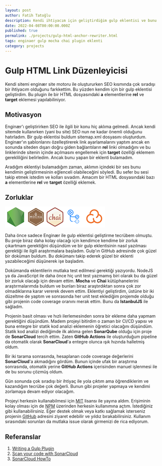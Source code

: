 ```yaml
---
layout: post
author: Fatih Tatoğlu
description: Kendi ihtiyacım için geliştirdiğim gulp eklentisi ve bunu yaparken öğrendiklerim ile ilgili bir proje.
date: 2022-04-08T00:00:00.000Z
published: true
permalink: ./projects/gulp-html-anchor-rewriter.html
tags: enginaer gulp mocha chai plugin eklenti
category: projects
---
```


# Gulp HTML Link Düzenleyicisi

Kendi sitemi enginær site motoru ile oluştururken SEO kısmında çok sıradışı bir ihtiyacım olduğunu farkkettim. Bu yüzden kendim için bir gulp eklentisi geliştirdim. Bu plugin ile bir HTML dosyasındaki **a** elementlerine **rel** ve **target** eklemesi yapılabiliniyor.

## Motivasyon

Enginær'ı geliştirirken SEO ile ilgili bir konu hiç aklıma gelmedi. Ancak kendi sitemde kullanırken (yani bu site) SEO nun ne kadar önemli olduğunu hatırladım. Bir gulp eklentisi buldum sitemap.xml dosyasını oluşturdum. Enginær'ın şablonlarını özelleştirerek link ayarlamalarını yaptım ancak en sonunda siteden dışarı doğru giden bağlantıların **rel** linki olmadığını ve bu linklerinde sitenin içinde açılmasını engellemek için **target** özelliği eklemem gerekliliğini belirledim. Ancak bunu yapan bir eklenti bulamadım.

Aradığım eklentiyi bulamadığım zaman, aklımın içindeki bir ses bunu kendimin geliştirmesinin eğlenceli olabileceğini söyledi. Bu sefer bu sesi takip etmek istedim ve kolları sıvadım. Amacım bir HTML dosyasındaki bazı **a** elementlerine **rel** ve **target** özelliği eklemek.

## Zorluklar

![NodeJS, Mocha, Chai, GitHub Actions, SonarCloud](../image/gulp-html-anchor-rewriter.png "Proje için kullanılan teknolojiler")

Daha önce sadece Enginær ile gulp eklentisi geliştirme tecrübem olmuştu. Bu proje biraz daha kolay olacağı için kendimce kendime bir zorluk çıkartmam gerektiğini düşündüm ve bir gulp eklentisinin nasıl yazılması gerektiği ile ilgili araştırmalara başladım. Gulp'ın GitHub adresinde çok güzel bir doküman buldum. Bu dokümanı takip ederek güzel bir eklenti yazabileceğimi düşünerek işe başladım.

Dokümanda eklentilerin mutlaka test edilmesi gerektiği yazıyordu. NodeJS ya da JavaScript ile daha önce hiç unit test yazmamış biri olarak bu da güzel bir zorluk olacağı için devam ettim. **Mocha** ve **Chai** kütüphanelerini araştırmalarımda buldum ve bunları biraz araştırdıktan sonra çok zor olmadıklarına karar vererek devem ettim. Eklentiyi geliştirdim, üstüne bir iki düzeltme de yaptım ve sonrasında her unit test eklediğim projemde olduğu gibi projenin code coverage oranını merak ettim. Bunu da **IstanbulJS** ile sağladm.

Projenin basit olması ve hızlı ilerlemesinden sonra bir ekleme daha yapmam gerektiğini düşündüm. Madem projeyi bitirdim o zaman bir CI/CD yapısı ve buna entegre bir statik kod analizi eklemenin öğretici olacağını düşündüm. Statik kod analizi dediğimde ilk aklıma gelen **SonarQube** olduğu için proje de **SonarCloud** tercih ettim. Zaten **GitHub Actions** ile oluşturduğum pipeline da otomatik olarak **SonarCloud**'a entegre olunca ışık hızında halletmiş oldum.

Bir iki tarama sonrasında, hesaplanan code coverage değerlerini **SonarCloud**'a akmadığını gördüm. Bunun içinde ufak bir araştırma sonrasında, otomatik yerine **GitHub Actions** içerisinden manuel işlenmesi ile de bu sorunu çözmüş oldum.

Gün sonunda çok sıradışı bir ihtiyaç ile yola çıktım ama öğrendiklerim ve kazandığım tecrübe çok değerli. Bunun gibi projeler yapmaya ve kendimi zorlamaya devam ediyor olacağım.

Projeyi herkesin kullanabilmesi için [MIT](https://github.com/fatihtatoglu/gulp-html-anchor-rewriter/blob/master/LICENSE, "Projenin MIT Lisansı") lisansı ile yayına aldım. Erişiminin kolay olması için de [NPM](https://www.npmjs.com/package/gulp-html-anchor-rewriter "Projenin NPM adresi") üzerinden herkesin kullanımına açtım. İstediğiniz gibi kullanabilirsiniz. Eğer destek olmak veya katkı sağlamak isterseniz projenin [GitHub](https://github.com/fatihtatoglu/gulp-html-anchor-rewriter "Projenin GitHub Adresi") adresini ziyaret edebilir ve yıldız bırakabilirsiniz. Kullanım sırasındaki sorunları da mutlaka issue olarak girmenizi de rica ediyorum.

## Referanslar

1. [Writing a Gulp Plugin](https://github.com/gulpjs/gulp/blob/master/docs/writing-a-plugin/README.md "Writing a Gulp Plugin")
2. [Scan your code with SonarCloud](https://github.com/SonarSource/sonarcloud-github-action "Scan your code with SonarCloud")
3. [SonarCloud HowTo](https://asus-aics.github.io/DeveloperGuide/pages/020_sonar_cloud/ "SonarCloud HowTo")
